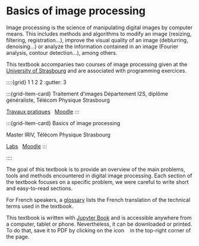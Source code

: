 # Basics of image processing

Image processing is the science of manipulating digital images by computer means.
This includes methods and algorithms to modify an image (resizing, filtering, registration...),
improve the visual quality of an image (deblurring, denoising...)
or
analyze the information contained in an image (Fourier analysis, contour detection...),
among others.

This textbook accompanies two courses of image processing given at the [University of Strasbourg](https://www.unistra.fr/)
and are associated with programming exercices.

::::{grid} 1 1 2 2
:gutter: 3

:::{grid-item-card} Traitement d'images
Département I2S, diplôme généraliste, Télécom Physique Strasbourg

<a class="btn btn-primary" href="https://vincmazet.github.io/tp-image/" role="button">Travaux pratiques</a>&nbsp;&nbsp;
<a class="btn btn-primary" href="https://moodle.unistra.fr/course/view.php?id=xxxx" role="button">Moodle</a>
:::

:::{grid-item-card} Basics of image processing

Master IRIV, Télécom Physique Strasbourg

<a class="btn btn-primary" href="https://vincmazet.github.io/image-labs/" role="button">Labs</a>&nbsp;&nbsp;
<a class="btn btn-primary" href="https://moodle.unistra.fr/course/view.php?id=6678" role="button">Moodle</a>
:::

::::


The goal of this textbook is to provide an overview of the main problems, tools and methods encountered in digital image processing.
Each section of the textbook focuses on a specific problem,
we were careful to write short and easy-to-read sections.
<!-- In addition to this, chapter [In a Nutshell](mathematical-optimization) gives some explanation of the tools
that are used in image processing but not specific to the domain, so we put them apart and are not too detailed. -->

For French speakers, a [glossary](glossary) lists the French translation of the technical terms used in the textbook.

This textbook is written with [Jupyter Book](https://jupyterbook.org/) and is accessible anywhere from a computer, tablet or phone.
Nevertheless, it can be downloaded or printed.
To do that, save it to PDF by clicking on the icon &nbsp;<i class="fas fa-download"></i>&nbsp; in the top-right corner of the page.
